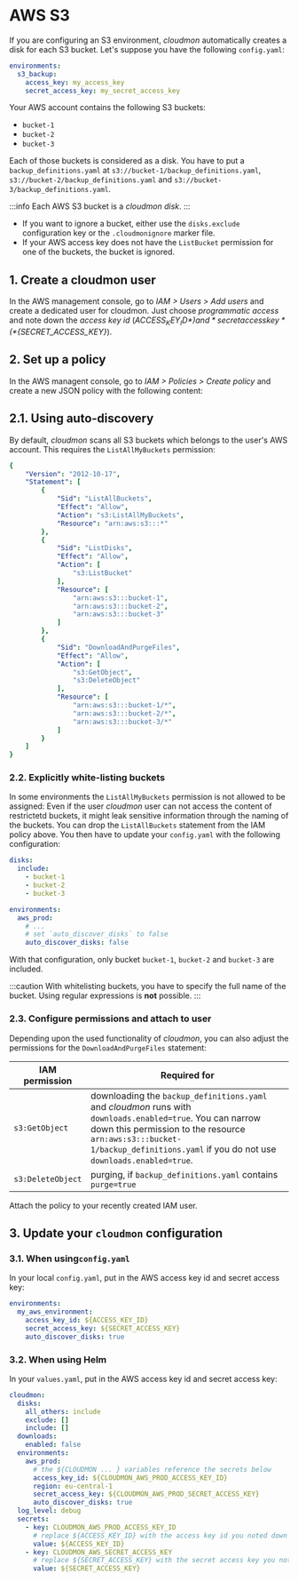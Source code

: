 # AWS S3
If you are configuring an S3 environment, *cloudmon* automatically creates a disk for each S3 bucket. Let's suppose you have the following `config.yaml`:

```yaml
environments:
  s3_backup:
    access_key: my_access_key
    secret_access_key: my_secret_access_key
```

Your AWS account contains the following S3 buckets:

- `bucket-1`
- `bucket-2`
- `bucket-3`

Each of those buckets is considered as a disk. You have to put a `backup_definitions.yaml` at `s3://bucket-1/backup_definitions.yaml`, `s3://bucket-2/backup_definitions.yaml` and `s3://bucket-3/backup_definitions.yaml`.

:::info
Each AWS S3 bucket is a *cloudmon disk*.
:::

- If you want to ignore a bucket, either use the `disks.exclude` configuration key or the `.cloudmonignore` marker file.
- If your AWS access key does not have the `ListBucket` permission for one of the buckets, the bucket is ignored.

## 1. Create a cloudmon user
In the AWS management console, go to *IAM > Users > Add users* and create a dedicated user for cloudmon. Just choose *programmatic access* and note down the *access key id* (*${ACCESS_KEY_ID}*) and *secret access key* (*${SECRET_ACCESS_KEY}*).

## 2. Set up a policy
In the AWS managent console, go to *IAM > Policies > Create policy* and create a new JSON policy with the following content:

## 2.1. Using auto-discovery
By default, *cloudmon* scans all S3 buckets which belongs to the user's AWS account. This requires the `ListAllMyBuckets` permission:

```yaml
{
    "Version": "2012-10-17",
    "Statement": [
        {
            "Sid": "ListAllBuckets",
            "Effect": "Allow",
            "Action": "s3:ListAllMyBuckets",
            "Resource": "arn:aws:s3:::*"
        },
        {
            "Sid": "ListDisks",
            "Effect": "Allow",
            "Action": [
                "s3:ListBucket"
            ],
            "Resource": [
                "arn:aws:s3:::bucket-1",
                "arn:aws:s3:::bucket-2",
                "arn:aws:s3:::bucket-3"
            ]
        },
        {
            "Sid": "DownloadAndPurgeFiles",
            "Effect": "Allow",
            "Action": [
                "s3:GetObject",
                "s3:DeleteObject"
            ],
            "Resource": [
                "arn:aws:s3:::bucket-1/*",
                "arn:aws:s3:::bucket-2/*",
                "arn:aws:s3:::bucket-3/*"
            ]
        }
    ]
}
```

### 2.2. Explicitly white-listing buckets
In some environments the `ListAllMyBuckets` permission is not allowed to be assigned: Even if the user *cloudmon* user can not access the content of restrictetd buckets, it might leak sensitive information through the naming of the buckets.
You can drop the `ListAllBuckets` statement from the IAM policy above. You then have to update your `config.yaml` with the following configuration:

```yaml
disks:
  include:
    - bucket-1
    - bucket-2
    - bucket-3

environments:
  aws_prod:
    # ...
	# set `auto_discover_disks` to false
	auto_discover_disks: false
```

With that configuration, only bucket `bucket-1`, `bucket-2` and `bucket-3` are included.

:::caution
With whitelisting buckets, you have to specify the full name of the bucket. Using regular expressions is __not__ possible.
:::

### 2.3. Configure permissions and attach to user

Depending upon the used functionality of *cloudmon*, you can also adjust the permissions for the `DownloadAndPurgeFiles` statement:

| IAM permission | Required for |
| --- | --- | 
| `s3:GetObject` | downloading the `backup_definitions.yaml` and *cloudmon* runs with `downloads.enabled=true`. You can narrow down this permission to the resource `arn:aws:s3:::bucket-1/backup_definitions.yaml` if you do not use `downloads.enabled=true`. |
| `s3:DeleteObject` | purging, if `backup_definitions.yaml` contains `purge=true` |

Attach the policy to your recently created IAM user.

## 3. Update your `cloudmon` configuration
### 3.1. When using`config.yaml`

In your local `config.yaml`, put in the AWS access key id and secret access key:

```yaml
environments:
  my_aws_environment:
    access_key_id: ${ACCESS_KEY_ID}
    secret_access_key: ${SECRET_ACCESS_KEY}
    auto_discover_disks: true
```

### 3.2. When using Helm
In your `values.yaml`, put in the AWS access key id and secret access key:

```yaml
cloudmon:
  disks:
    all_others: include
    exclude: []
    include: []
  downloads:
    enabled: false
  environments:
    aws_prod:
	  # the ${CLOUDMON ... } variables reference the secrets below
      access_key_id: ${CLOUDMON_AWS_PROD_ACCESS_KEY_ID}
      region: eu-central-1
      secret_access_key: ${CLOUDMON_AWS_PROD_SECRET_ACCESS_KEY}
	  auto_discover_disks: true
  log_level: debug
  secrets:
    - key: CLOUDMON_AWS_PROD_ACCESS_KEY_ID
      # replace ${ACCESS_KEY_ID} with the access key id you noted down previously
      value: ${ACCESS_KEY_ID}
    - key: CLOUDMON_AWS_SECRET_ACCESS_KEY
      # replace ${SECRET_ACCESS_KEY} with the secret access key you noted down previously
      value: ${SECRET_ACCESS_KEY}
```